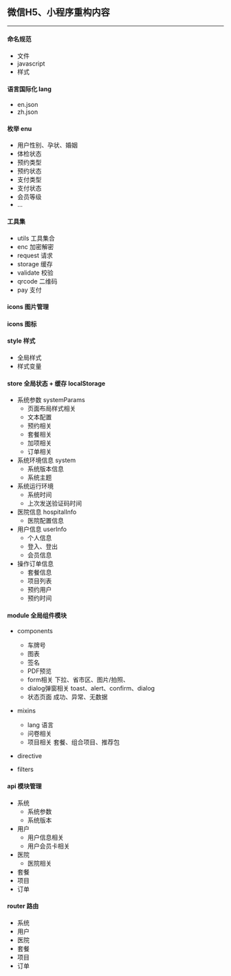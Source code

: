 ## 微信H5、小程序重构内容
------------
#### 命名规范
  * 文件
  * javascript
  * 样式

#### 语言国际化 lang
  * en.json
  * zh.json

#### 枚举 enu
  * 用户性别、孕状、婚姻
  * 体检状态
  * 预约类型
  * 预约状态
  * 支付类型
  * 支付状态
  * 会员等级
  * ... 

#### 工具集
  * utils 工具集合
  * enc 加密解密
  * request 请求
  * storage 缓存
  * validate 校验
  * qrcode 二维码
  * pay 支付

#### icons 图片管理

#### icons 图标

#### style 样式
  * 全局样式
  * 样式变量

#### store 全局状态 + 缓存 localStorage
  * 系统参数 systemParams
    * 页面布局样式相关
    * 文本配置
    * 预约相关
    * 套餐相关
    * 加项相关
    * 订单相关
  * 系统环境信息 system
    * 系统版本信息
    * 系统主题
  * 系统运行环境
    * 系统时间
    * 上次发送验证码时间
  * 医院信息 hospitalInfo
    * 医院配置信息
  * 用户信息 userInfo
    * 个人信息
    * 登入、登出
    * 会员信息
  * 操作订单信息
    * 套餐信息
    * 项目列表
    * 预约用户
    * 预约时间

#### module 全局组件模块
  * components
    * 车牌号
    * 图表
    * 签名
    * PDF预览
    * form相关 下拉、省市区、图片/拍照、
    * dialog弹窗相关 toast、alert、confirm、dialog
    * 状态页面 成功、异常、无数据

  * mixins
    * lang 语言
    * 问卷相关
    * 项目相关 套餐、组合项目、推荐包
  * directive
  * filters

#### api 模块管理
  * 系统
    * 系统参数
    * 系统版本
  * 用户
    * 用户信息相关
    * 用户会员卡相关
  * 医院
    * 医院相关
  * 套餐
  * 项目
  * 订单

#### router 路由
  * 系统
  * 用户
  * 医院
  * 套餐
  * 项目
  * 订单

